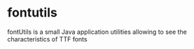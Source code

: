 # fontutils
fontUtils is a small Java application utilities allowing to see the characteristics of TTF fonts
